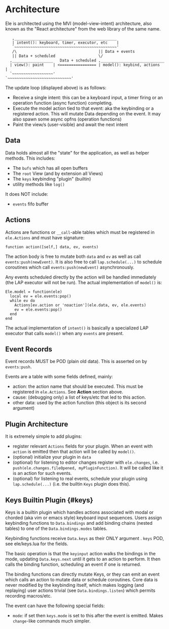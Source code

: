 # Architecture

Ele is architected using the MVI (model-view-intent) architecture, also known as
the "React architecture" from the web library of the same name.


```
   ,_____________________________________________
   | intent(): keyboard, timer, executor, etc    |
   `~~~~~~~~~~~~~~~~~~~~~~~~~~~~~~~~~~~~~~~~~~~~~'
   /\                                    || Data + events
   || Data + scheduled                   \/
  ,__________________   Data + scheduled ,____________________________
  | view(): paint    | <================ | model(): keybind, actions  |
  `~~~~~~~~~~~~~~~~~~'                   `~~~~~~~~~~~~~~~~~~~~~~~~~~~~'
```

The update loop (displayed above) is as follows:
* Receive a single intent: this can be a keyboard input, a timer firing or an
  operation function (async function) completing.
* Execute the model action tied to that event: aka the keybinding or a
  registered action. This will mutate Data depending on the event. It may also
  spawn some async opfns (operation functions)
* Paint the view/s (user-visible) and await the next intent

## Data
Data holds almost all the "state" for the application, as well as helper
methods. This includes:
* The `bufs` which has all open buffers
* The `root` View (and by extension all Views)
* The `keys` keybinding "plugin" (builtin)
* utility methods like `log()`

It does NOT include:
* `events` fifo buffer

## Actions
Actions are functions or `__call`-able tables which must be registered in
`ele.Actions` and must have signature:

```
function action([self,] data, ev, events)
```

The action body is free to mutate both `data` and `ev` as well as call
`events:push(newEvent)`. It is also free to call `lap.schedule(...)` to
schedule coroutines which call `events:push(newEvent)` asynchronously.

Any events scheduled directly by the action will be handled immediately (the LAP
executor will not be run). The actual implementation of `model()` is:

```
Ele.model = function(ele)
  local ev = ele.events:pop()
  while ev do
    Actions[ev.action or 'noaction'](ele.data, ev, ele.events)
    ev = ele.events:pop()
  end
end
```

The actual implementation of `intent()` is basically a specialized LAP executor
that calls `model()` when any `events` are present.

## Event Records
Event records MUST be POD (plain old data). This is asserted on by
`events:push`.

Events are a table with some fields defined, mainly:
 * action: the action name that should be executed. This must be
   registered in `ele.Actions`. See **Action** section above.
 * cause: (debugging only) a list of keys/etc that led to this action.
 * other data: used by the action function (this object is its second argument)

## Plugin Architecture
It is extremely simple to add plugins:

* register relevant `Actions` fields for your plugin. When an event with
  `action` is emitted then that action will be called by `model()`.
* (optional) initialize your plugin in `data`
* (optional) for listening to editor changes register with `ele.changes`, i.e.
  `push(ele.changes.fileOpened, myPluginFunction)`. It will be called like it
  is an action for such events.
* (optional) for listening to real events, schedule your plugin using
  `lap.schedule(...)` (i.e. the builtin `Keys` plugin does this).

## Keys Builtin Plugin {#keys}
Keys is a builtin plugin which handles actions associated with modal or chorded
(aka vim or emacs style) keyboard input sequences. Users assign keybinding
functions to `Data.bindings` and add binding chains (nested tables) to one of
the `Data.bindings.modes` tables.

Keybinding functions receive `Data.keys`  as their ONLY argument . `keys` POD,
see ele/keys.lua for the fields.

The basic operation is that the `keyinput` action walks the bindings in the
mode, updating `Data.keys.next` until it gets to an action to perform. It then
calls the binding function, scheduling an event if one is returned.

The binding functions can directly mutate Keys, or they can emit an event which
calls an action to mutate data or schedule coroutines. Core data is never
modified by the keybinding itself, which makes logging (and replaying) user
actions trivial (see `Data.bindings.listen`) which permits recording macros/etc.

The event can have the following special fields:
* `mode`: if set then `keys.mode` is set to this after the event is emitted.
  Makes `change`-like commands much simpler.

